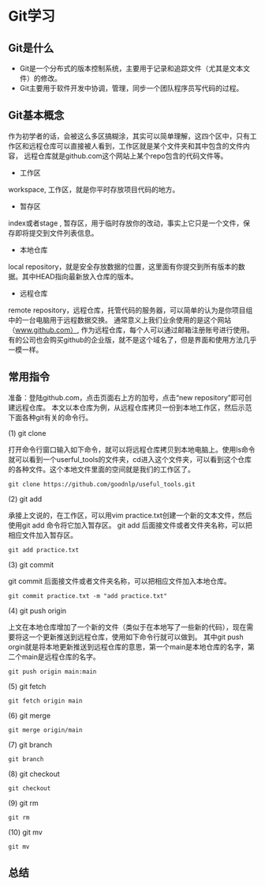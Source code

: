 # Git学习

## Git是什么
* Git是一个分布式的版本控制系统，主要用于记录和追踪文件（尤其是文本文件）的修改。
* Git主要用于软件开发中协调，管理，同步一个团队程序员写代码的过程。

## Git基本概念

作为初学者的话，会被这么多区搞糊涂，其实可以简单理解，这四个区中，只有工作区和远程仓库可以直接被人看到，工作区就是某个文件夹和其中包含的文件内容，
远程仓库就是github.com这个网站上某个repo包含的代码文件等。


* 工作区

workspace, 工作区，就是你平时存放项目代码的地方。


* 暂存区

index或者stage , 暂存区，用于临时存放你的改动，事实上它只是一个文件，保存即将提交到文件列表信息。

* 本地仓库

local repository，就是安全存放数据的位置，这里面有你提交到所有版本的数据。其中HEAD指向最新放入仓库的版本。

* 远程仓库

remote repository，远程仓库，托管代码的服务器，可以简单的认为是你项目组中的一台电脑用于远程数据交换。
通常意义上我们业余使用的是这个网站（www.github.com）, 作为远程仓库，每个人可以通过邮箱注册账号进行使用。<br>
有的公司也会购买github的企业版，就不是这个域名了，但是界面和使用方法几乎一模一样。



## 常用指令

准备：登陆github.com，点击页面右上方的加号，点击“new repository”即可创建远程仓库。
本文以本仓库为例，从远程仓库拷贝一份到本地工作区，然后示范下面各种git有关的命令行。

(1) git clone<br />

打开命令行窗口输入如下命令，就可以将远程仓库拷贝到本地电脑上。使用ls命令就可以看到一个userful_tools的文件夹，cd进入这个文件夹，可以看到这个仓库的各种文件。这个本地文件里面的空间就是我们的工作区了。

```console
git clone https://github.com/goodnlp/useful_tools.git
```

(2) git add <br />

承接上文说的，在工作区，可以用vim practice.txt创建一个新的文本文件，然后使用git add 命令将它加入暂存区。
git add 后面接文件或者文件夹名称，可以把相应文件加入暂存区。

```console
git add practice.txt
```

(3) git commit <br />

git commit 后面接文件或者文件夹名称，可以把相应文件加入本地仓库。

```console
git commit practice.txt -m "add practice.txt"
```

(4) git push origin <br />

上文在本地仓库增加了一个新的文件（类似于在本地写了一些新的代码），现在需要将这一个更新推送到远程仓库，使用如下命令行就可以做到。
其中git push orgin就是将本地更新推送到远程仓库的意思，第一个main是本地仓库的名字，第二个main是远程仓库的名字。

```console
git push origin main:main
```

(5) git fetch<br />


```console
git fetch origin main
```

(6) git merge<br />

```console
git merge origin/main
```

(7) git branch<br />

```console
git branch
```

(8) git checkout<br />

```console
git checkout
```

(9) git rm <br />

```console
git rm
```

(10) git mv <br />

```console
git mv
```


## 总结






